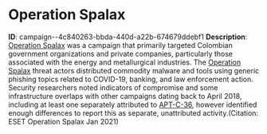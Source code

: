 # Operation Spalax

**ID**: campaign--4c840263-bbda-440d-a22b-674679ddebf1
**Description**: [Operation Spalax](https://attack.mitre.org/campaigns/C0005) was a campaign that primarily targeted Colombian government organizations and private companies, particularly those associated with the energy and metallurgical industries. The [Operation Spalax](https://attack.mitre.org/campaigns/C0005) threat actors distributed commodity malware and tools using generic phishing topics related to COVID-19, banking, and law enforcement action. Security researchers noted indicators of compromise and some infrastructure overlaps with other campaigns dating back to April 2018, including at least one separately attributed to [APT-C-36](https://attack.mitre.org/groups/G0099), however identified enough differences to report this as separate, unattributed activity.(Citation: ESET Operation Spalax Jan 2021)  

